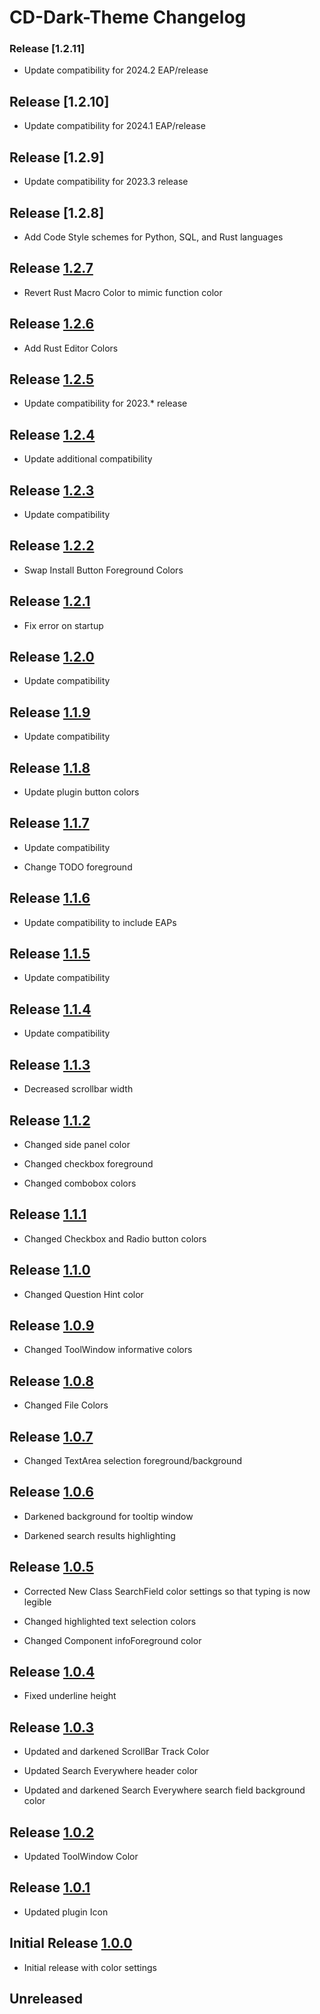 # CD-Dark-Theme Changelog
### Release [1.2.11]
- Update compatibility for 2024.2 EAP/release

## Release [1.2.10]
- Update compatibility for 2024.1 EAP/release

## Release [1.2.9]
- Update compatibility for 2023.3 release

## Release [1.2.8]
- Add Code Style schemes for Python, SQL, and Rust languages

## Release [1.2.7]
- Revert Rust Macro Color to mimic function color

## Release [1.2.6]
- Add Rust Editor Colors

## Release [1.2.5]
- Update compatibility for 2023.* release

## Release [1.2.4]
- Update additional compatibility

## Release [1.2.3]
- Update compatibility

## Release [1.2.2]
- Swap Install Button Foreground Colors

## Release [1.2.1]
- Fix error on startup

## Release [1.2.0]
- Update compatibility

## Release [1.1.9]
- Update compatibility

## Release [1.1.8]
- Update plugin button colors

## Release [1.1.7]
- Update compatibility <br/>



- Change TODO foreground

## Release [1.1.6]
- Update compatibility to include EAPs

## Release [1.1.5]
- Update compatibility

## Release [1.1.4]
- Update compatibility

## Release [1.1.3]
- Decreased scrollbar width

## Release [1.1.2]
- Changed side panel color  <br/>



- Changed checkbox foreground  <br/>



- Changed combobox colors

## Release [1.1.1]
- Changed Checkbox and Radio button colors

## Release [1.1.0]
- Changed Question Hint color

## Release [1.0.9]
- Changed ToolWindow informative colors

## Release [1.0.8]
- Changed File Colors

## Release [1.0.7]
- Changed TextArea selection foreground/background

## Release [1.0.6]
- Darkened background for tooltip window  <br/>



- Darkened search results highlighting

## Release [1.0.5]
- Corrected New Class SearchField color settings so that typing is now legible  <br/>



- Changed highlighted text selection colors  <br/>



- Changed Component infoForeground color  <br/>

## Release [1.0.4]
- Fixed underline height

## Release [1.0.3]
- Updated and darkened ScrollBar Track Color   <br/>



- Updated Search Everywhere header color  <br/>



- Updated and darkened Search Everywhere search field background color

## Release [1.0.2]
- Updated ToolWindow Color

## Release [1.0.1]
- Updated plugin Icon

## Initial Release [1.0.0]
- Initial release with color settings

## Unreleased

[Unreleased]: https://github.com/matquant14/CD-Dark-Theme/compare/v1.2.6...HEAD

[1.2.6]: https://github.com/matquant14/CD-Dark-Theme/compare/v1.2.5...v1.2.6

[1.2.5]: https://github.com/matquant14/CD-Dark-Theme/compare/v1.2.4...v1.2.5

[1.2.4]: https://github.com/matquant14/CD-Dark-Theme/compare/v1.2.3...v1.2.4

[1.2.3]: https://github.com/matquant14/CD-Dark-Theme/compare/v1.2.2...v1.2.3

[1.2.2]: https://github.com/matquant14/CD-Dark-Theme/compare/v1.2.1...v1.2.2

[1.2.1]: https://github.com/matquant14/CD-Dark-Theme/compare/v1.2.0...v1.2.1

[1.2.0]: https://github.com/matquant14/CD-Dark-Theme/compare/v1.1.9...v1.2.0

[1.1.9]: https://github.com/matquant14/CD-Dark-Theme/compare/v1.1.8...v1.1.9

[1.1.8]: https://github.com/matquant14/CD-Dark-Theme/compare/v1.1.7...v1.1.8

[1.1.7]: https://github.com/matquant14/CD-Dark-Theme/compare/v1.1.6...v1.1.7

[1.1.6]: https://github.com/matquant14/CD-Dark-Theme/compare/v1.1.5...v1.1.6

[1.1.5]: https://github.com/matquant14/CD-Dark-Theme/compare/v1.1.4...v1.1.5

[1.1.4]: https://github.com/matquant14/CD-Dark-Theme/compare/v1.1.3...v1.1.4

[1.1.3]: https://github.com/matquant14/CD-Dark-Theme/compare/v1.1.2...v1.1.3

[1.1.2]: https://github.com/matquant14/CD-Dark-Theme/compare/v1.1.1...v1.1.2

[1.1.1]: https://github.com/matquant14/CD-Dark-Theme/compare/v1.1.0...v1.1.1

[1.1.0]: https://github.com/matquant14/CD-Dark-Theme/compare/v1.0.9...v1.1.0

[1.0.9]: https://github.com/matquant14/CD-Dark-Theme/compare/v1.0.8...v1.0.9

[1.0.8]: https://github.com/matquant14/CD-Dark-Theme/compare/v1.0.7...v1.0.8

[1.0.7]: https://github.com/matquant14/CD-Dark-Theme/compare/v1.0.6...v1.0.7

[1.0.6]: https://github.com/matquant14/CD-Dark-Theme/compare/v1.0.5...v1.0.6

[1.0.5]: https://github.com/matquant14/CD-Dark-Theme/compare/v1.0.4...v1.0.5

[1.0.4]: https://github.com/matquant14/CD-Dark-Theme/compare/v1.0.3...v1.0.4

[1.0.3]: https://github.com/matquant14/CD-Dark-Theme/compare/v1.0.2...v1.0.3

[1.0.2]: https://github.com/matquant14/CD-Dark-Theme/compare/v1.0.1...v1.0.2

[1.0.1]: https://github.com/matquant14/CD-Dark-Theme/compare/v1.0.0...v1.0.1

[1.0.0]: https://github.com/matquant14/CD-Dark-Theme/commits/v1.0.0

[Unreleased]: https://github.com/matquant14/CD-Dark-Theme/compare/v1.2.6...HEAD

[1.2.6]: https://github.com/matquant14/CD-Dark-Theme/compare/v1.2.5...v1.2.6

[1.2.5]: https://github.com/matquant14/CD-Dark-Theme/compare/v1.2.4...v1.2.5

[1.2.4]: https://github.com/matquant14/CD-Dark-Theme/compare/v1.2.3...v1.2.4

[1.2.3]: https://github.com/matquant14/CD-Dark-Theme/compare/v1.2.2...v1.2.3

[1.2.2]: https://github.com/matquant14/CD-Dark-Theme/compare/v1.2.1...v1.2.2

[1.2.1]: https://github.com/matquant14/CD-Dark-Theme/compare/v1.2.0...v1.2.1

[1.2.0]: https://github.com/matquant14/CD-Dark-Theme/compare/v1.1.9...v1.2.0

[1.1.9]: https://github.com/matquant14/CD-Dark-Theme/compare/v1.1.8...v1.1.9

[1.1.8]: https://github.com/matquant14/CD-Dark-Theme/compare/v1.1.7...v1.1.8

[1.1.7]: https://github.com/matquant14/CD-Dark-Theme/compare/v1.1.6...v1.1.7

[1.1.6]: https://github.com/matquant14/CD-Dark-Theme/compare/v1.1.5...v1.1.6

[1.1.5]: https://github.com/matquant14/CD-Dark-Theme/compare/v1.1.4...v1.1.5

[1.1.4]: https://github.com/matquant14/CD-Dark-Theme/compare/v1.1.3...v1.1.4

[1.1.3]: https://github.com/matquant14/CD-Dark-Theme/compare/v1.1.2...v1.1.3

[1.1.2]: https://github.com/matquant14/CD-Dark-Theme/compare/v1.1.1...v1.1.2

[1.1.1]: https://github.com/matquant14/CD-Dark-Theme/compare/v1.1.0...v1.1.1

[1.1.0]: https://github.com/matquant14/CD-Dark-Theme/compare/v1.0.9...v1.1.0

[1.0.9]: https://github.com/matquant14/CD-Dark-Theme/compare/v1.0.8...v1.0.9

[1.0.8]: https://github.com/matquant14/CD-Dark-Theme/compare/v1.0.7...v1.0.8

[1.0.7]: https://github.com/matquant14/CD-Dark-Theme/compare/v1.0.6...v1.0.7

[1.0.6]: https://github.com/matquant14/CD-Dark-Theme/compare/v1.0.5...v1.0.6

[1.0.5]: https://github.com/matquant14/CD-Dark-Theme/compare/v1.0.4...v1.0.5

[1.0.4]: https://github.com/matquant14/CD-Dark-Theme/compare/v1.0.3...v1.0.4

[1.0.3]: https://github.com/matquant14/CD-Dark-Theme/compare/v1.0.2...v1.0.3

[1.0.2]: https://github.com/matquant14/CD-Dark-Theme/compare/v1.0.1...v1.0.2

[1.0.1]: https://github.com/matquant14/CD-Dark-Theme/compare/v1.0.0...v1.0.1

[1.0.0]: https://github.com/matquant14/CD-Dark-Theme/commits/v1.0.0

[Unreleased]: https://github.com/matquant14/CD-Dark-Theme/compare/v1.2.7...HEAD

[1.2.7]: https://github.com/matquant14/CD-Dark-Theme/compare/v1.2.6...v1.2.7

[1.2.6]: https://github.com/matquant14/CD-Dark-Theme/compare/v1.2.5...v1.2.6

[1.2.5]: https://github.com/matquant14/CD-Dark-Theme/compare/v1.2.4...v1.2.5

[1.2.4]: https://github.com/matquant14/CD-Dark-Theme/compare/v1.2.3...v1.2.4

[1.2.3]: https://github.com/matquant14/CD-Dark-Theme/compare/v1.2.2...v1.2.3

[1.2.2]: https://github.com/matquant14/CD-Dark-Theme/compare/v1.2.1...v1.2.2

[1.2.1]: https://github.com/matquant14/CD-Dark-Theme/compare/v1.2.0...v1.2.1

[1.2.0]: https://github.com/matquant14/CD-Dark-Theme/compare/v1.1.9...v1.2.0

[1.1.9]: https://github.com/matquant14/CD-Dark-Theme/compare/v1.1.8...v1.1.9

[1.1.8]: https://github.com/matquant14/CD-Dark-Theme/compare/v1.1.7...v1.1.8

[1.1.7]: https://github.com/matquant14/CD-Dark-Theme/compare/v1.1.6...v1.1.7

[1.1.6]: https://github.com/matquant14/CD-Dark-Theme/compare/v1.1.5...v1.1.6

[1.1.5]: https://github.com/matquant14/CD-Dark-Theme/compare/v1.1.4...v1.1.5

[1.1.4]: https://github.com/matquant14/CD-Dark-Theme/compare/v1.1.3...v1.1.4

[1.1.3]: https://github.com/matquant14/CD-Dark-Theme/compare/v1.1.2...v1.1.3

[1.1.2]: https://github.com/matquant14/CD-Dark-Theme/compare/v1.1.1...v1.1.2

[1.1.1]: https://github.com/matquant14/CD-Dark-Theme/compare/v1.1.0...v1.1.1

[1.1.0]: https://github.com/matquant14/CD-Dark-Theme/compare/v1.0.9...v1.1.0

[1.0.9]: https://github.com/matquant14/CD-Dark-Theme/compare/v1.0.8...v1.0.9

[1.0.8]: https://github.com/matquant14/CD-Dark-Theme/compare/v1.0.7...v1.0.8

[1.0.7]: https://github.com/matquant14/CD-Dark-Theme/compare/v1.0.6...v1.0.7

[1.0.6]: https://github.com/matquant14/CD-Dark-Theme/compare/v1.0.5...v1.0.6

[1.0.5]: https://github.com/matquant14/CD-Dark-Theme/compare/v1.0.4...v1.0.5

[1.0.4]: https://github.com/matquant14/CD-Dark-Theme/compare/v1.0.3...v1.0.4

[1.0.3]: https://github.com/matquant14/CD-Dark-Theme/compare/v1.0.2...v1.0.3

[1.0.2]: https://github.com/matquant14/CD-Dark-Theme/compare/v1.0.1...v1.0.2

[1.0.1]: https://github.com/matquant14/CD-Dark-Theme/compare/v1.0.0...v1.0.1

[1.0.0]: https://github.com/matquant14/CD-Dark-Theme/commits/v1.0.0
